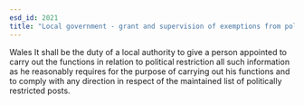 ```yaml
---
esd_id: 2021
title: "Local government - grant and supervision of exemptions from political restriction in Wales"
---
```


Wales    It shall be the duty of a local authority to give a person appointed to carry out the functions in relation to political restriction all such information as he reasonably requires for the purpose of carrying out his functions and to comply with any direction in respect of the maintained list of politically restricted posts.

